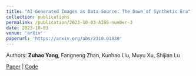 ```yaml
---
title: "AI-Generated Images as Data Source: The Dawn of Synthetic Era"
collection: publications
permalink: /publication/2023-10-03-AIGS-number-3
date: 2023-10-03
venue: 'arXiv'
paperurl: 'https://arxiv.org/abs/2310.01830'
---
```


Authors: **Zuhao Yang**, Fangneng Zhan, Kunhao Liu, Muyu Xu, Shijian Lu

[Paper](https://arxiv.org/abs/2310.01830) | [Code](https://github.com/mwxely/AIGS)

